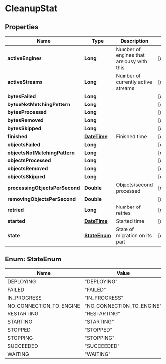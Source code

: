 
# CleanupStat

## Properties
Name | Type | Description | Notes
------------ | ------------- | ------------- | -------------
**activeEngines** | **Long** | Number of engines that are busy with this |  [optional]
**activeStreams** | **Long** | Number of currently active streams |  [optional]
**bytesFailed** | **Long** |  |  [optional]
**bytesNotMatchingPattern** | **Long** |  |  [optional]
**bytesProcessed** | **Long** |  |  [optional]
**bytesRemoved** | **Long** |  |  [optional]
**bytesSkipped** | **Long** |  |  [optional]
**finished** | [**DateTime**](DateTime.md) | Finished time |  [optional]
**objectsFailed** | **Long** |  |  [optional]
**objectsNotMatchingPattern** | **Long** |  |  [optional]
**objectsProcessed** | **Long** |  |  [optional]
**objectsRemoved** | **Long** |  |  [optional]
**objectsSkipped** | **Long** |  |  [optional]
**processingObjectsPerSecond** | **Double** | Objects/second processed |  [optional]
**removingObjectsPerSecond** | **Double** |  |  [optional]
**retried** | **Long** | Number of retries |  [optional]
**started** | [**DateTime**](DateTime.md) | Started time |  [optional]
**state** | [**StateEnum**](#StateEnum) | State of migration on its part |  [optional]


<a name="StateEnum"></a>
## Enum: StateEnum
Name | Value
---- | -----
DEPLOYING | &quot;DEPLOYING&quot;
FAILED | &quot;FAILED&quot;
IN_PROGRESS | &quot;IN_PROGRESS&quot;
NO_CONNECTION_TO_ENGINE | &quot;NO_CONNECTION_TO_ENGINE&quot;
RESTARTING | &quot;RESTARTING&quot;
STARTING | &quot;STARTING&quot;
STOPPED | &quot;STOPPED&quot;
STOPPING | &quot;STOPPING&quot;
SUCCEEDED | &quot;SUCCEEDED&quot;
WAITING | &quot;WAITING&quot;



